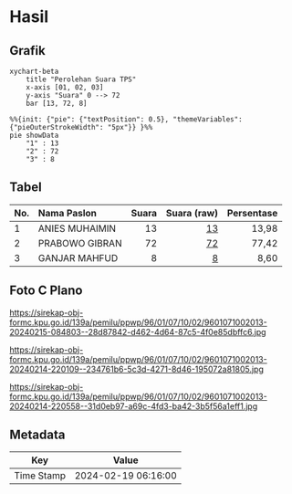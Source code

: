 # Hasil

## Grafik

```mermaid
xychart-beta
    title "Perolehan Suara TPS"
    x-axis [01, 02, 03]
    y-axis "Suara" 0 --> 72
    bar [13, 72, 8]
```

```mermaid
%%{init: {"pie": {"textPosition": 0.5}, "themeVariables": {"pieOuterStrokeWidth": "5px"}} }%%
pie showData
    "1" : 13
    "2" : 72
    "3" : 8
```

## Tabel

| No. | Nama Paslon    | Suara | Suara (raw) | Persentase |
|:--- |:-------------- | -----:| -----------:| ----------:|
| 1   | ANIES MUHAIMIN | 13    | [13][p-1]   | 13,98      |
| 2   | PRABOWO GIBRAN | 72    | [72][p-2]   | 77,42      |
| 3   | GANJAR MAHFUD  | 8     | [8][p-3]    | 8,60       |


[p-1]: https://github.com/gigit-pemilu/pemilu-2024-96-papua-barat-daya/blob/main/pilpres/hitung-suara/sub/96-papua-barat-daya/sub/01-sorong/sub/07-aimas/sub/1002-malawili/sub/013-tps/sub/paslon-1.txt
[p-2]: https://github.com/gigit-pemilu/pemilu-2024-96-papua-barat-daya/blob/main/pilpres/hitung-suara/sub/96-papua-barat-daya/sub/01-sorong/sub/07-aimas/sub/1002-malawili/sub/013-tps/sub/paslon-2.txt
[p-3]: https://github.com/gigit-pemilu/pemilu-2024-96-papua-barat-daya/blob/main/pilpres/hitung-suara/sub/96-papua-barat-daya/sub/01-sorong/sub/07-aimas/sub/1002-malawili/sub/013-tps/sub/paslon-3.txt

## Foto C Plano

https://sirekap-obj-formc.kpu.go.id/139a/pemilu/ppwp/96/01/07/10/02/9601071002013-20240215-084803--28d87842-d462-4d64-87c5-4f0e85dbffc6.jpg

https://sirekap-obj-formc.kpu.go.id/139a/pemilu/ppwp/96/01/07/10/02/9601071002013-20240214-220109--234761b6-5c3d-4271-8d46-195072a81805.jpg

https://sirekap-obj-formc.kpu.go.id/139a/pemilu/ppwp/96/01/07/10/02/9601071002013-20240214-220558--31d0eb97-a69c-4fd3-ba42-3b5f56a1eff1.jpg


## Metadata

| Key        | Value               |
| ---------- | ------------------- |
| Time Stamp | 2024-02-19 06:16:00 |



